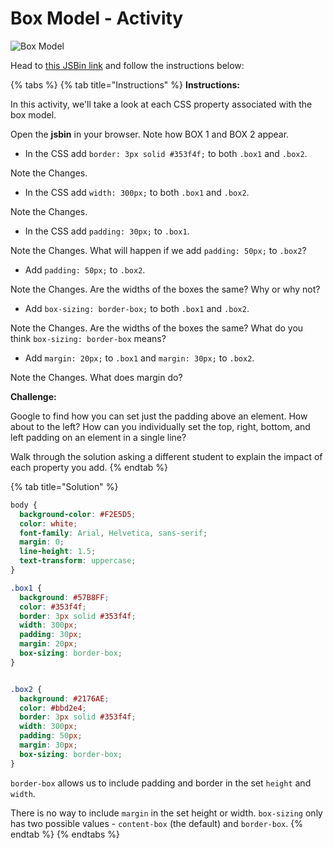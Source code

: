 # Box Model - Activity

![Box Model](../../../.gitbook/assets/image.png)

Head to [this JSBin link](https://jsbin.com/yudidic/3/edit?html,css,output) and follow the instructions below: 

{% tabs %}
{% tab title="Instructions" %}
**Instructions:**

In this activity, we'll take a look at each CSS property associated with the box model.

Open the **jsbin** in your browser. Note how BOX 1 and BOX 2 appear.

* In the CSS add `border: 3px solid #353f4f;` to both `.box1` and `.box2`.

Note the Changes.

* In the CSS add `width: 300px;` to both `.box1` and `.box2`.

Note the Changes.

* In the CSS add `padding: 30px;` to `.box1`.

Note the Changes. What will happen if we add `padding: 50px;` to `.box2`?

* Add `padding: 50px;` to `.box2`.

Note the Changes. Are the widths of the boxes the same? Why or why not?

* Add `box-sizing: border-box;` to both `.box1` and `.box2`.

Note the Changes. Are the widths of the boxes the same? What do you think `box-sizing: border-box` means?

* Add `margin: 20px;` to `.box1` and `margin: 30px;` to `.box2`.

Note the Changes. What does margin do?

**Challenge:**

Google to find how you can set just the padding above an element. How about to the left? How can you individually set the top, right, bottom, and left padding on an element in a single line?

Walk through the solution asking a different student to explain the impact of each property you add.
{% endtab %}

{% tab title="Solution" %}
```css
body {
  background-color: #F2E5D5;
  color: white;
  font-family: Arial, Helvetica, sans-serif;
  margin: 0;
  line-height: 1.5;
  text-transform: uppercase;
}

.box1 {
  background: #57B8FF;
  color: #353f4f;
  border: 3px solid #353f4f;
  width: 300px;
  padding: 30px;
  margin: 20px;
  box-sizing: border-box;
}


.box2 {
  background: #2176AE;
  color: #bbd2e4;
  border: 3px solid #353f4f;
  width: 300px;
  padding: 50px;
  margin: 30px;
  box-sizing: border-box;
}
```

`border-box` allows us to include padding and border in the set `height` and `width`.

There is no way to include `margin` in the set height or width. `box-sizing` only has two possible values - `content-box` \(the default\) and `border-box`.
{% endtab %}
{% endtabs %}

